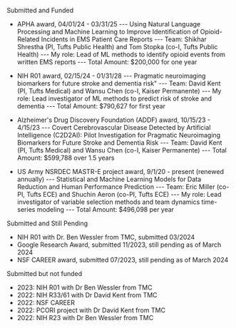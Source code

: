 Submitted and Funded

- APHA award, 04/01/24 - 03/31/25
--- Using Natural Language Processing and Machine Learning to Improve Identification of Opioid-Related Incidents in EMS Patient Care Reports
--- Team: Shikhar Shrestha (PI, Tufts Public Health) and Tom Stopka (co-I, Tufts Public Health)
--- My role: Lead of ML methods to identify opioid events from written EMS reports
--- Total Amount: $200,000 for one year

- NIH R01 award, 02/15/24 - 01/31/28
--- Pragmatic neuroimaging biomarkers for future stroke and dementia risk"
--- Team: David Kent (PI, Tufts Medical) and Wansu Chen (co-I, Kaiser Permanente)
--- My role: Lead investigator of ML methods to predict risk of stroke and dementia
--- Total Amount: $790,627 for first year

- Alzheimer's Drug Discovery Foundation (ADDF) award, 10/15/23 - 4/15/23
--- Covert Cerebrovascular Disease Detected by Artificial Intelligence (C2D2AI): Pilot Investigation for Pragmatic Neuroimaging Biomarkers for Future Stroke and Dementia Risk
--- Team: David Kent (PI, Tufts Medical) and Wansu Chen (co-I, Kaiser Permanente)
--- Total Amount: $599,788 over 1.5 years

- US Army NSRDEC MASTR-E project award, 9/1/20 - present (renewed annually)
--- Statistical and Machine Learning Models for Data Reduction and Human Performance Prediction
--- Team: Eric Miller (co-PI, Tufts ECE) and Shuchin Aeron (co-PI, Tufts ECE)
--- My role: Lead investigator of variable selection methods and team dynamics time-series modeling
--- Total Amount: $496,098 per year


Submitted and Still Pending

- NIH R01 with Dr. Ben Wessler from TMC, submitted 03/2024
- Google Research Award, submitted 11/2023, still pending as of March 2024
- NSF CAREER award, submitted 07/2023, still pending as of March 2024

Submitted but not funded

- 2023: NIH R01 with Dr Ben Wessler from TMC 
- 2022: NIH R33/61 with Dr David Kent from TMC
- 2022: NSF CAREER
- 2022: PCORI project with Dr David Kent from TMC
- 2022: NIH R23 with Dr Ben Wessler from TMC 